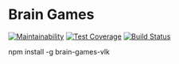 # Brain Games
[![Maintainability](https://api.codeclimate.com/v1/badges/cdba452fe68033744115/maintainability)](https://codeclimate.com/github/vlkudinov/project-lvl1-s232/maintainability)
[![Test Coverage](https://api.codeclimate.com/v1/badges/cdba452fe68033744115/test_coverage)](https://codeclimate.com/github/vlkudinov/project-lvl1-s232/test_coverage)
[![Build Status](https://travis-ci.org/vlkudinov/project-lvl1-s232.svg?branch=master)](https://travis-ci.org/vlkudinov/project-lvl1-s232)

npm install -g brain-games-vlk

